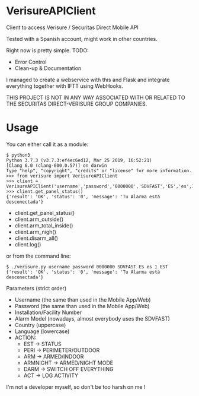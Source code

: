 # VerisureAPIClient
Client to access Verisure / Securitas Direct Mobile API

Tested with a Spanish account, might work in other countries.

Right now is pretty simple. TODO:
* Error Control
* Clean-up & Documentation

I managed to create a webservice with this and Flask and integrate everything together with IFTT using WebHooks.

THIS PROJECT IS NOT IN ANY WAY ASSOCIATED WITH OR RELATED TO THE SECURITAS DIRECT-VERISURE GROUP COMPANIES.

# Usage

You can either call it as a module:

```
$ python3
Python 3.7.3 (v3.7.3:ef4ec6ed12, Mar 25 2019, 16:52:21) 
[Clang 6.0 (clang-600.0.57)] on darwin
Type "help", "copyright", "credits" or "license" for more information.
>>> from verisure import VerisureAPIClient
>>> client = VerisureAPIClient('username','password','0000000','SDVFAST','ES','es',1)
>>> client.get_panel_status()
{'result': 'OK', 'status': '0', 'message': 'Tu Alarma está desconectada'}
```

* client.get_panel_status()
* client.arm_outside()
* client.arm_total_inside()
* client.arm_nigh()
* client.disarm_all()
* client.log()

or from the command line:

```
$ ./verisure.py username password 0000000 SDVFAST ES es 1 EST
{'result': 'OK', 'status': '0', 'message': 'Tu Alarma está desconectada'}
```

Parameters (strict order)
* Username (the same than used in the Mobile App/Web)
* Password (the same than used in the Mobile App/Web)
* Installation/Facility Number
* Alarm Model (nowadays, almost everybody uses the SDVFAST)
* Country (uppercase)
* Language (lowercase)
* ACTION:
  * EST -> STATUS
  * PERI -> PERIMETER/OUTDOOR
  * ARM -> ARMED/INDOOR
  * ARMNIGHT -> ARMED/NIGHT MODE
  * DARM -> SWITCH OFF EVERYTHING
  * ACT -> LOG ACTIVITY

I'm not a developer myself, so don't be too harsh on me !
